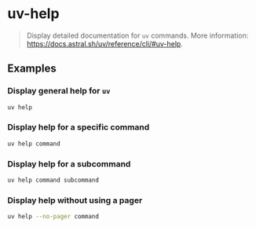 # uv-help

> Display detailed documentation for `uv` commands. More information: <https://docs.astral.sh/uv/reference/cli/#uv-help>.

## Examples

### Display general help for `uv`

```bash
uv help
```

### Display help for a specific command

```bash
uv help command
```

### Display help for a subcommand

```bash
uv help command subcommand
```

### Display help without using a pager

```bash
uv help --no-pager command
```
